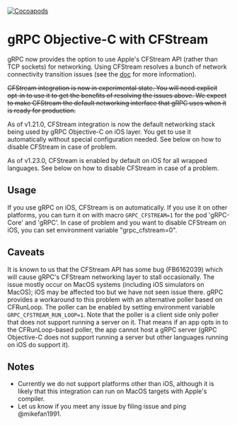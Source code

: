 [![Cocoapods](https://img.shields.io/cocoapods/v/gRPC.svg)](https://cocoapods.org/pods/gRPC)
# gRPC Objective-C with CFStream

gRPC now provides the option to use Apple's CFStream API (rather than TCP
sockets) for networking. Using CFStream resolves a bunch of network connectivity transition issues
(see the [doc](https://github.com/grpc/grpc/blob/master/src/objective-c/NetworkTransitionBehavior.md)
for more information).

<s>CFStream integration is now in experimental state. You will need explicit opt-in to use it to get
the benefits of resolving the issues above. We expect to make CFStream the default networking
interface that gRPC uses when it is ready for production.</s>

As of v1.21.0, CFStream integration is now the default networking stack being used by gRPC
Objective-C on iOS layer. You get to use it automatically without special configuration needed. See
below on how to disable CFStream in case of problem.

As of v1.23.0, CFStream is enabled by default on iOS for all wrapped languages. See below on how to
disable CFStream in case of a problem.

## Usage
If you use gRPC on iOS, CFStream is on automatically. If you use it on other
platforms, you can turn it on with macro `GRPC_CFSTREAM=1` for the pod 'gRPC-Core' and 'gRPC'. In
case of problem and you want to disable CFStream on iOS, you can set environment variable
"grpc\_cfstream=0".

## Caveats
It is known to us that the CFStream API has some bug (FB6162039) which will cause gRPC's CFStream
networking layer to stall occasionally. The issue mostly occur on MacOS systems (including iOS
simulators on MacOS); iOS may be affected too but we have not seen issue there. gRPC provides a
workaround to this problem with an alternative poller based on CFRunLoop. The poller can be enabled
by setting environment variable `GRPC_CFSTREAM_RUN_LOOP=1`. Note that the poller is a client side
only poller that does not support running a server on it. That means if an app opts in to the
CFRunLoop-based poller, the app cannot host a gRPC server (gRPC Objective-C does not support running
a server but other languages running on iOS do support it).

## Notes

- Currently we do not support platforms other than iOS, although it is likely that this integration
  can run on MacOS targets with Apple's compiler.
- Let us know if you meet any issue by filing issue and ping @mikefan1991.

